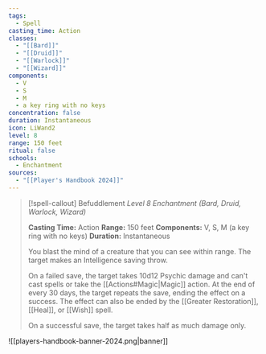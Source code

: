 ```yaml
---
tags:
  - Spell
casting_time: Action
classes:
  - "[[Bard]]"
  - "[[Druid]]"
  - "[[Warlock]]"
  - "[[Wizard]]"
components:
  - V
  - S
  - M
  - a key ring with no keys
concentration: false
duration: Instantaneous
icon: LiWand2
level: 8
range: 150 feet
ritual: false
schools:
  - Enchantment
sources: 
  - "[[Player's Handbook 2024]]"
---
```

>[!spell-callout] Befuddlement
>_Level 8 Enchantment (Bard, Druid, Warlock, Wizard)_
>
>**Casting Time:** Action
>**Range:** 150 feet
>**Components:** V, S, M (a key ring with no keys)
>**Duration:** Instantaneous
>
>You blast the mind of a creature that you can see within range. The target makes an Intelligence saving throw.
>
>On a failed save, the target takes 10d12 Psychic damage and can't cast spells or take the [[Actions#Magic\|Magic]] action. At the end of every 30 days, the target repeats the save, ending the effect on a success. The effect can also be ended by the [[Greater Restoration]], [[Heal]], or [[Wish]] spell.
>
>On a successful save, the target takes half as much damage only.


![[players-handbook-banner-2024.png|banner]]